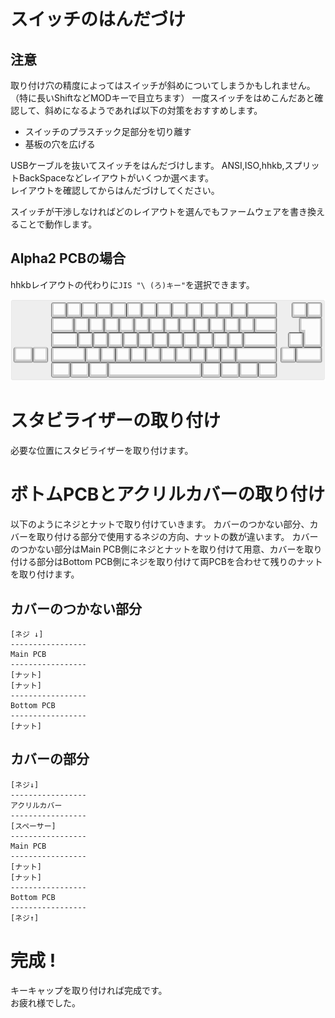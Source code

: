 # スイッチのはんだづけ

## 注意
取り付け穴の精度によってはスイッチが斜めについてしまうかもしれません。（特に長いShiftなどMODキーで目立ちます）
一度スイッチをはめこんだあと確認して、斜めになるようであれば以下の対策をおすすめします。
- スイッチのプラスチック足部分を切り離す
- 基板の穴を広げる

USBケーブルを抜いてスイッチをはんだづけします。
ANSI,ISO,hhkb,スプリットBackSpaceなどレイアウトがいくつか選べます。   
レイアウトを確認してからはんだづけしてください。

スイッチが干渉しなければどのレイアウトを選んでもファームウェアを書き換えることで動作します。

## Alpha2 PCBの場合
hhkbレイアウトの代わりに`JIS "\ (ろ)キー"`を選択できます。

![layout](../img/tartan_layout_alpha2.png)

# スタビライザーの取り付け
必要な位置にスタビライザーを取り付けます。

# ボトムPCBとアクリルカバーの取り付け
以下のようにネジとナットで取り付けていきます。
カバーのつかない部分、カバーを取り付ける部分で使用するネジの方向、ナットの数が違います。
カバーのつかない部分はMain PCB側にネジとナットを取り付けて用意、カバーを取り付ける部分はBottom PCB側にネジを取り付けて両PCBを合わせて残りのナットを取り付けます。

## カバーのつかない部分
```
[ネジ ↓]
-----------------
Main PCB
-----------------
[ナット]
[ナット]
-----------------
Bottom PCB
-----------------
[ナット]
```

## カバーの部分
```
[ネジ↓]
-----------------
アクリルカバー
-----------------
[スペーサー]
-----------------
Main PCB
-----------------
[ナット]
[ナット]
-----------------
Bottom PCB
-----------------
[ネジ↑]
```

# 完成  !
キーキャップを取り付ければ完成です。   
お疲れ様でした。

